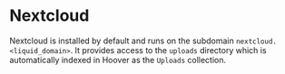 # Nextcloud

Nextcloud is installed by default and runs on the subdomain
`nextcloud.<liquid_domain>`. It provides access to the `uploads` directory
which is automatically indexed in Hoover as the `Uploads` collection.
